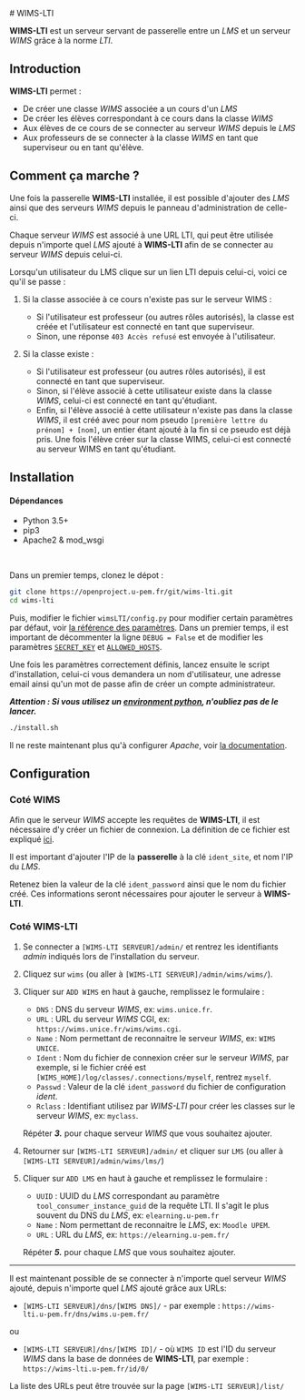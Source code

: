 
# WIMS-LTI

**WIMS-LTI** est un serveur servant de passerelle entre un *LMS* et un serveur
*WIMS* grâce à la norme *LTI*.



## Introduction

**WIMS-LTI** permet :

* De créer une classe *WIMS* associée a un cours d'un *LMS*
* De créer les élèves correspondant à ce cours dans la classe *WIMS*
* Aux élèves de ce cours de se connecter au serveur *WIMS* depuis le *LMS*
* Aux professeurs de se connecter à la classe *WIMS* en tant que superviseur
  ou en tant qu'élève.



## Comment ça marche ?

Une fois la passerelle **WIMS-LTI** installée, il est possible d'ajouter des
*LMS* ainsi que des serveurs *WIMS* depuis le panneau d'administration de
celle-ci.

Chaque serveur *WIMS* est associé à une URL LTI, qui peut être utilisée depuis
n'importe quel *LMS* ajouté à **WIMS-LTI** afin de se connecter au serveur
*WIMS* depuis celui-ci.

Lorsqu'un utilisateur du LMS clique sur un lien LTI depuis celui-ci,
voici ce qu'il se passe :

1. Si la classe associée à ce cours n'existe pas sur le serveur WIMS :
    * Si l'utilisateur est professeur (ou autres rôles autorisés), la classe
      est créée et l'utilisateur est connecté en tant que superviseur.
    * Sinon, une réponse `403 Accès refusé` est envoyée à l'utilisateur.

2. Si la classe existe :
    * Si l'utilisateur est professeur (ou autres rôles autorisés), il est
      connecté en tant que superviseur.
    * Sinon, si l'élève associé à cette utilisateur existe dans la classe
      *WIMS*, celui-ci est connecté en tant qu'étudiant.
    * Enfin, si l'élève associé à cette utilisateur n'existe pas dans la classe
      *WIMS*, il est créé avec pour nom pseudo
      `[première lettre du prénom] + [nom]`, un entier étant ajouté à la fin si
      ce pseudo est déjà pris. Une fois l'élève créer sur la classe WIMS,
      celui-ci est connecté au serveur WIMS en tant qu'étudiant.



## Installation


#### Dépendances

* Python 3.5+
* pip3
* Apache2 & mod_wsgi

<br>

Dans un premier temps, clonez le dépot :

```bash
git clone https://openproject.u-pem.fr/git/wims-lti.git
cd wims-lti
```

Puis, modifier le fichier `wimsLTI/config.py` pour modifier certain paramètres par 
défaut, voir  [la référence des paramètres](https://docs.djangoproject.com/fr/2.1/ref/settings/).
Dans un premier temps, il est important de décommenter la ligne `DEBUG = False` et de modifier
les paramètres 
[`SECRET_KEY`](https://docs.djangoproject.com/fr/2.1/ref/settings/#std:setting-SECRET_KEY) et
[`ALLOWED_HOSTS`](https://docs.djangoproject.com/fr/2.1/ref/settings/#allowed-hosts).

Une fois les paramètres correctement définis, lancez ensuite le script d'installation,
celui-ci vous demandera un nom d'utilisateur, une adresse email ainsi qu'un mot de passe
afin de créer un compte administrateur.


***Attention : Si vous utilisez un
[environment python](https://docs.python.org/fr/3/tutorial/venv.html),
n'oubliez pas de le lancer.***

```bash
./install.sh
```

Il ne reste maintenant plus qu'à configurer *Apache*, voir
[la documentation](https://docs.djangoproject.com/fr/2.1/howto/deployment/wsgi/modwsgi/).


## Configuration

### Coté WIMS

Afin que le serveur *WIMS* accepte les requêtes de **WIMS-LTI**, il est
nécessaire d'y créer un fichier de connexion. La définition de ce fichier est
expliqué [ici](https://wimsapi.readthedocs.io/#configuration).

Il est important d'ajouter l'IP de la **passerelle** à la clé `ident_site`, et nom
l'IP du *LMS*.

Retenez bien la valeur de la clé `ident_password` ainsi que le nom du fichier
créé. Ces informations seront nécessaires pour ajouter le serveur à
**WIMS-LTI**.


### Coté WIMS-LTI


1. Se connecter a `[WIMS-LTI SERVEUR]/admin/` et rentrez les identifiants
   *admin* indiqués lors de l'installation du serveur.

2. Cliquez sur `wims` (ou aller à `[WIMS-LTI SERVEUR]/admin/wims/wims/`).

3. Cliquer sur `ADD WIMS` en haut à gauche, remplissez le formulaire :
    * `DNS` : DNS du serveur *WIMS*, ex: `wims.unice.fr`.
    * `URL` : URL du serveur *WIMS* CGI, ex: `https://wims.unice.fr/wims/wims.cgi`.
    * `Name` : Nom permettant de reconnaitre le serveur *WIMS*, ex: `WIMS UNICE`.
    * `Ident` : Nom du fichier de connexion créer sur le serveur *WIMS*, par
                exemple, si le fichier créé est `[WIMS_HOME]/log/classes/.connections/myself`,
                rentrez `myself`.
    * `Passwd` : Valeur de la clé `ident_password` du fichier de configuration *ident*.
    * `Rclass` : Identifiant utilisez par *WIMS-LTI* pour créer les classes sur
                 le serveur *WIMS*, ex: `myclass`.
    
    Répéter ***3.*** pour chaque serveur *WIMS* que vous souhaitez ajouter.

4. Retourner sur `[WIMS-LTI SERVEUR]/admin/` et cliquer sur `LMS` (ou aller à 
   `[WIMS-LTI SERVEUR]/admin/wims/lms/`)

5. Cliquer sur `ADD LMS` en haut à gauche et remplissez le formulaire :
    * `UUID` : UUID du *LMS* correspondant au paramètre `tool_consumer_instance_guid`
               de la requête LTI. Il s'agit le plus souvent du DNS du *LMS*,
               ex: `elearning.u-pem.fr`
    * `Name` : Nom permettant de reconnaitre le *LMS*, ex: `Moodle UPEM`.
    * `URL` : URL du *LMS*, ex: `https://elearning.u-pem.fr/`
    
    Répéter ***5.*** pour chaque *LMS* que vous souhaitez ajouter.


___


Il est maintenant possible de se connecter à n'importe quel serveur *WIMS*
ajouté, depuis n'importe quel *LMS* ajouté grâce aux URLs:

* `[WIMS-LTI SERVEUR]/dns/[WIMS DNS]/` -
  par exemple : `https://wims-lti.u-pem.fr/dns/wims.u-pem.fr/`

ou

* `[WIMS-LTI SERVEUR]/dns/[WIMS ID]/` - où `WIMS ID` est l'ID du serveur *WIMS*
  dans la base de données de **WIMS-LTI**,
  par exemple : `https://wims-lti.u-pem.fr/id/0/`


La liste des URLs peut être trouvée sur la page `[WIMS-LTI SERVEUR]/list/`
